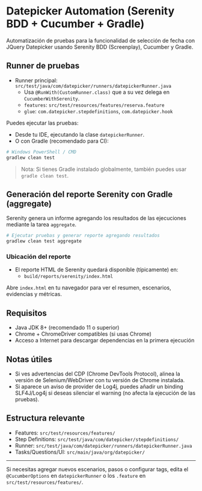 # Datepicker Automation (Serenity BDD + Cucumber + Gradle)

Automatización de pruebas para la funcionalidad de selección de fecha con JQuery Datepicker usando Serenity BDD (Screenplay), Cucumber y Gradle.

## Runner de pruebas

- Runner principal: `src/test/java/com/datepicker/runners/datepickerRunner.java`
  - Usa `@RunWith(CustomRunner.class)` que a su vez delega en `CucumberWithSerenity`.
  - `features`: `src/test/resources/features/reserva.feature`
  - `glue`: `com.datepicker.stepdefinitions`, `com.datepicker.hook`

Puedes ejecutar las pruebas:
- Desde tu IDE, ejecutando la clase `datepickerRunner`.
- O con Gradle (recomendado para CI):

```bash
# Windows PowerShell / CMD
gradlew clean test
```

> Nota: Si tienes Gradle instalado globalmente, también puedes usar `gradle clean test`.

## Generación del reporte Serenity con Gradle (aggregate)

Serenity genera un informe agregando los resultados de las ejecuciones mediante la tarea `aggregate`.

```bash
# Ejecutar pruebas y generar reporte agregando resultados
gradlew clean test aggregate
```

### Ubicación del reporte

- El reporte HTML de Serenity quedará disponible (típicamente) en:
  - `build/reports/serenity/index.html`

Abre `index.html` en tu navegador para ver el resumen, escenarios, evidencias y métricas.

## Requisitos

- Java JDK 8+ (recomendado 11 o superior)
- Chrome + ChromeDriver compatibles (si usas Chrome)
- Acceso a Internet para descargar dependencias en la primera ejecución

## Notas útiles

- Si ves advertencias del CDP (Chrome DevTools Protocol), alinea la versión de Selenium/WebDriver con tu versión de Chrome instalada.
- Si aparece un aviso de provider de Log4j, puedes añadir un binding SLF4J/Log4j si deseas silenciar el warning (no afecta la ejecución de las pruebas).

## Estructura relevante

- Features: `src/test/resources/features/`
- Step Definitions: `src/test/java/com/datepicker/stepdefinitions/`
- Runner: `src/test/java/com/datepicker/runners/datepickerRunner.java`
- Tasks/Questions/UI: `src/main/java/org/datepicker/`

---

Si necesitas agregar nuevos escenarios, pasos o configurar tags, edita el `@CucumberOptions` en `datepickerRunner` o los `.feature` en `src/test/resources/features/`. 

